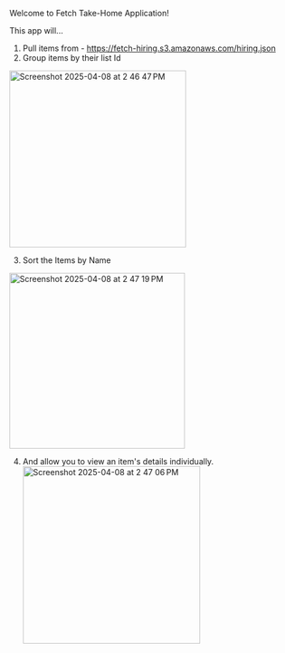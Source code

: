 Welcome to Fetch Take-Home Application!

This app will...
1. Pull items from -  https://fetch-hiring.s3.amazonaws.com/hiring.json
2. Group items by their list Id
 <img width="312" alt="Screenshot 2025-04-08 at 2 46 47 PM" src="https://github.com/user-attachments/assets/2be9a741-6d06-4cf1-90e9-850c68998adf" />
 
3. Sort the Items by Name
 <img width="310" alt="Screenshot 2025-04-08 at 2 47 19 PM" src="https://github.com/user-attachments/assets/f65a6bb2-668a-4432-bf7d-f11f14145183" />
 
4. And allow you to view an item's details individually.
   <img width="313" alt="Screenshot 2025-04-08 at 2 47 06 PM" src="https://github.com/user-attachments/assets/8799fcfe-5f43-44fa-87d7-619212b29f74" />
